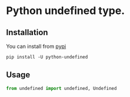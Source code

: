 # Python undefined type.

## Installation

You can install from [pypi](https://pypi.org/project/python-undefined/)

```console
pip install -U python-undefined
```

## Usage

```python
from undefined import undefined, Undefined
```
